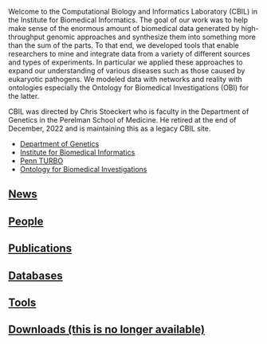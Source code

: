 <p>
  Welcome to the Computational Biology and Informatics Laboratory (CBIL) in the Institute for Biomedical Informatics. The goal of our work was to help make sense of the enormous amount of biomedical data generated by high-throughput genomic approaches and synthesize them into something more than the sum of the parts. To that end, we developed tools that enable researchers to mine and integrate data from a variety of different sources and types of experiments. In particular we applied these approaches to expand our understanding of various diseases such as those caused by eukaryotic pathogens. We modeled data with networks and reality with ontologies especially the Ontology for Biomedical Investigations (OBI) for the latter.  
</p>
<p>
CBIL was directed by Chris Stoeckert who is faculty in the Department of Genetics in the Perelman School of Medicine. He retired at the end of December, 2022 and is maintaining this as a legacy CBIL site. 
</p>
<ul>
<li><a href="http://www.med.upenn.edu/genetics/">Department of Genetics</a></li>
<li><a href="http://ibi.med.upenn.edu/">Institute for Biomedical Informatics</a></li>
<li><a href="https://pennturbo.github.io/Turbo-Documentation/">Penn TURBO</a></li>
<li><a href="http://obi-ontology.org/">Ontology for Biomedical Investigations</a></li>
</ul>

## [News](news.md)
## [People](people.md)
## [Publications](publications.md)
## [Databases](databases.md)
## [Tools](tools.md)
## [Downloads (this is no longer available)](past-projects/ContentNotAvailable.md)
